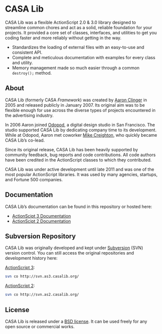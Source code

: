 # CASA Lib

CASA Lib was a flexible ActionScript 2.0 & 3.0 library designed to streamline common chores and act as a solid, reliable foundation for your projects. It provided a core set of classes, interfaces, and utilities to get you coding faster and more reliably without getting in the way.

* Standardizes the loading of external files with an easy-to-use and consistent API.
* Complete and meticulous documentation with examples for every class and utility.
* Memory management made so much easier through a common `destroy();` method.

## About

CASA Lib (formerly CASA _Framework_) was created by [Aaron Clinger](https://aaronclinger.com) in 2005 and released publicly in January 2007. Its original aim was to be flexible enough for use across the diverse types of projects encountered in the advertising industry.

In 2006 Aaron joined [Odopod](https://www.odopod.com), a digital design studio in San Francisco. The studio supported CASA Lib by dedicating company time to its development. While at Odopod, Aaron met coworker [Mike Creighton](https://www.mikecreighton.com), who quickly became CASA Lib’s co-lead.

Since its original release, CASA Lib has been heavily supported by community feedback, bug reports and code contributions. All code authors have been credited in the ActionScript classes to which they contributed.

CASA Lib was under active development until late 2011 and was one of the most popular ActionScript libraries. It was used by many agencies, startups, and Fortune 500 companies.

## Documentation

CASA Lib’s documentation can be found in this repository or hosted here:

* [ActionScipt 3 Documentation](http://as3.casalib.org/docs/)
* [ActionScipt 2 Documentation](http://as2.casalib.org/docs/)

## Subversion Repository

CASA Lib was originally developed and kept under [Subversion](https://en.wikipedia.org/wiki/Apache_Subversion) (SVN) version control. You can still access the original repositories and development history here:

[ActionScript 3](http://svn.as3.casalib.org):
```bash
svn co http://svn.as3.casalib.org/
```

[ActionScript 2](http://svn.as2.casalib.org):
```bash
svn co http://svn.as2.casalib.org/
```

## License

CASA Lib is released under a [BSD license](https://en.wikipedia.org/wiki/BSD_licenses). It can be used freely for any open source or commercial works.
